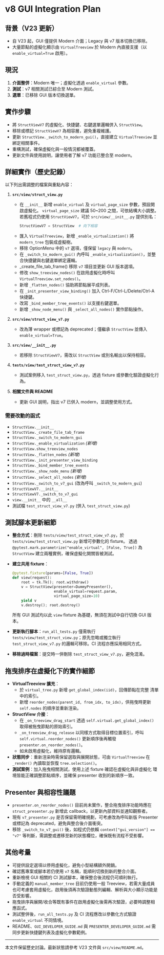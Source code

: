 # v8 GUI Integration Plan

## 背景（V23 更新）
- 自 V23 起，GUI 僅提供 Modern 介面；Legacy 與 v7 版本切換已移除。
- 大量節點的虛擬化顯示由 `VirtualTreeview` 於 Modern 內直接支援（以 `enable_virtual=True` 啟用）。

## 現況
1. **介面整併**：Modern 唯一；虛擬化透過 `enable_virtual` 參數。
2. **測試**：v7 相關測試已綜合至 Modern 測試。
3. **選單**：已移除 GUI 版本切換選單。

## 實作步驟
- 將 `StructViewV7` 的虛擬化、快捷鍵、右鍵選單邏輯併入 `StructView`。
- 移除或標記 `StructViewV7` 為相容層，避免重複維護。
- 更新 `StructView._switch_to_modern_gui()`，直接建立 `VirtualTreeview` 並綁定相關事件。
- 重構測試，確保虛擬化與一般情況都被覆蓋。
- 更新文件與使用說明，讓使用者了解 v7 功能已整合至 modern。

## 詳細實作（歷史記錄）
以下列出需調整的檔案與重點內容：
1. **`src/view/struct_view.py`**
   - 在 `__init__` 新增 `enable_virtual` 及 `virtual_page_size` 參數，預設開啟虛擬化。
     `virtual_page_size` 建議 50~200 之間，可依結構大小調整。
     若舊程式仍使用 `StructViewV7`，可於 `src/view/__init__.py` 提供別名：
     ```python
     StructViewV7 = StructView  # 向下相容
     ```
   - 匯入 `VirtualTreeview`，新增 `_enable_virtualization()` 將 `modern_tree` 包裝成虛擬樹。
   - 移除 OptionMenu 中的 `v7` 選項，僅保留 `legacy` 與 `modern`。
   - 在 `_switch_to_modern_gui()` 內呼叫 `_enable_virtualization()`，並整合快捷鍵與右鍵選單綁定邏輯。
   - _create_file_tab_frame() 移除 `v7` 項目並更新 GUI 版本選項。
   - 修改 `show_treeview_nodes()` 在啟用虛擬化時呼叫 `VirtualTreeview.set_nodes()`。
   - 新增 `_flatten_nodes()` 協助將節點展平成列表。
   - 在 `_init_presenter_view_binding()` 加入 Ctrl-F/Ctrl-L/Delete/Ctrl-A 快捷鍵。
   - 改寫 `_bind_member_tree_events()` 以支援右鍵選單。
   - 新增 `_show_node_menu()` 與 `_select_all_nodes()` 實作節點操作。

2. **`src/view/struct_view_v7.py`**
   - 改為薄 wrapper 或標記為 deprecated；僅繼承 `StructView` 並傳入 `enable_virtual=True`。
3. **`src/view/__init__.py`**
   - 若移除 `StructViewV7`，需改以 `StructView` 或別名輸出以保持相容。
4. **`tests/view/test_struct_view_v7.py`**
   - 測試案例移入 `test_struct_view.py`，透過 fixture 或參數化驗證虛擬化行為。
5. **相關文件與 README**
   - 更新 GUI 說明，指出 v7 已併入 modern，並調整使用方式。
### 需要改動的函式
- `StructView.__init__`
- `StructView._create_file_tab_frame`
- `StructView._switch_to_modern_gui`
- `StructView._enable_virtualization` *(新增)*
- `StructView.show_treeview_nodes`
- `StructView._flatten_nodes` *(新增)*
- `StructView._init_presenter_view_binding`
- `StructView._bind_member_tree_events`
- `StructView._show_node_menu` *(新增)*
- `StructView._select_all_nodes` *(新增)*
- `StructView._switch_to_v7_gui` (改為呼叫 `_switch_to_modern_gui`)
- `StructViewV7.__init__`
- `StructViewV7._switch_to_v7_gui`
- `view.__init__` 中的 `__all__`
- 測試檔 `test_struct_view_v7.py` (併入 `test_struct_view.py`)

## 測試腳本更新細節

- **整合方式**：刪除 `tests/view/test_struct_view_v7.py`，於
  `tests/view/test_struct_view.py` 新增可參數化的 fixture。
  透過 `@pytest.mark.parametrize("enable_virtual", [False, True])`
  為 `StructView` 建立兩種實例，確保虛擬化開關皆被測試。
- **建立共用 fixture**：

  ```python
  @pytest.fixture(params=[False, True])
  def view(request):
      root = tk.Tk(); root.withdraw()
      v = StructView(presenter=DummyPresenter(),
                     enable_virtual=request.param,
                     virtual_page_size=10)
      yield v
      v.destroy(); root.destroy()
  ```

  所有 GUI 測試均以此 `view` fixture 為基礎，無須在測試中自行切換 GUI 版本。
- **更新執行腳本**：`run_all_tests.py` 僅需執行
  `tests/view/test_struct_view.py`；原先忽略或獨立執行
  `test_struct_view_v7.py` 的邏輯可移除。CI 流程亦應採用相同方式。
- **移除過時檔案**：提交時一併刪除 `test_struct_view_v7.py`，避免混淆。

## 拖曳排序在虛擬化下的實作細節

- **VirtualTreeview 擴充**：
  - 於 `virtual_tree.py` 新增 `get_global_index(iid)`，回傳節點在完整
    清單中的索引。
  - 新增 `reorder_nodes(parent_id, from_idx, to_idx)`，供拖曳時更新
    `self.nodes` 的順序並重新渲染。
- **StructView 介接**：
  - 在 `_on_treeview_drag_start` 透過 `self.virtual.get_global_index()`
    取得被拖曳節點的原始索引。
  - `_on_treeview_drag_release` 以同樣方式取得目標位置索引，呼叫
    `self.virtual.reorder_nodes()` 更新順序後再觸發
    `presenter.on_reorder_nodes()`。
  - 如未啟用虛擬化，維持原有邏輯。
- **狀態同步**：重新渲染時需保留選取與展開狀態，可由
  `VirtualTreeview` 在 `_render()` 內讀取並恢復 `tree.selection()`。
- **測試案例**：加入拖曳相關測試，使用上述 fixture 確認在虛擬化與非虛擬化
  環境皆能正確調整節點順序，並確保 presenter 收到的新順序一致。

## Presenter 與相容性議題
- `presenter.on_reorder_nodes()` 目前尚未實作，整合拖曳排序功能時應在
  `struct_presenter.py` 新增此 callback，以更新內部資料並通知觀察者。
- 現有 `v7_presenter.py` 是否保留需明確規劃，可考慮改為呼叫新版 Presenter
  或標記為 deprecated，避免與整合後介面衝突。
- 移除 `_switch_to_v7_gui()` 後，如程式仍依賴 `context["gui_version"] == "v7"`
  等判斷，需調整或遷移至新的狀態欄位，確保既有流程不受影響。


## 其他考量
- 可提供設定選項以停用虛擬化，避免小型結構額外開銷。
- 確認舊專案或腳本若仍使用 `v7` 名稱，能順利切換到新的整合介面。
- 重新檢視 GUI 相關的 CI 測試腳本，確保整合後流程仍可順利執行。
- 手動定義的 `manual_member_tree` 目前仍使用一般 Treeview，若需大量成員也可考慮套用虛擬化，啟用後須再次驗證動態列編輯、解析與大小顯示功能是否受影響。
- 拖曳排序與展開/收合等既有事件在啟用虛擬化後需再次驗證，必要時調整相應函式。
- 測試整併後，`run_all_tests.py` 及 CI 流程應改以參數化方式驗證 `enable_virtual`
  不同情境。
- README、`GUI_DEVELOPER_GUIDE.md` 與 `PRESENTER_DEVELOPER_GUIDE.md` 需同步更新快捷鍵列表及虛擬化參數範例。

---

本文件保留歷史討論。最新狀態請參考 V23 文件與 `src/view/README.md`。
